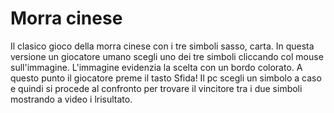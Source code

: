 # Morra cinese
Il clasico gioco della morra cinese con i tre simboli sasso, carta. 
In questa  versione un giocatore umano scegli uno dei tre simboli cliccando col mouse sull'immagine. L'immagine evidenzia la scelta con un bordo colorato.
A questo punto il giocatore preme il tasto Sfida! Il pc scegli un simbolo a caso e quindi si procede al confronto per trovare il vincitore tra i due simboli mostrando a video i lrisultato.
